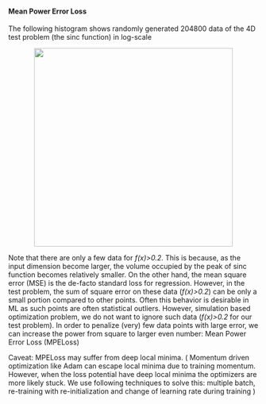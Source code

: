 
#### Mean Power Error Loss 

The following histogram shows randomly generated 204800 data of the 4D test problem (the sinc function) in log-scale

<p align="center">
  <img src="MPELoss/train_data_histo_4D_204800sample.png" width="400" />
</p>


Note that there are only a few data for *f(x)>0.2*. This is because, as the input dimension become larger, the volume occupied by the peak of sinc function becomes relatively smaller. On the other hand, the mean square error (MSE) is the de-facto standard loss for regression. However, in the test problem, the sum of square error on these data (*f(x)>0.2*) can be only a small portion compared to other points. Often this behavior is desirable in ML as such points are often statistical outliers. However, simulation based optimization problem, we do not want to ignore such data (*f(x)>0.2* for our test problem). In order to penalize (very) few data points with large error, we can increase the power from square to larger even number: Mean Power Error Loss (MPELoss)

Caveat: MPELoss may suffer from deep local minima. ( Momentum driven optimization like Adam can escape local minima due to training momentum. However, when the loss potential have deep local minima the optimizers are more likely stuck. We use following techniques to solve this: multiple batch, re-training with re-initialization and change of learning rate during training )
